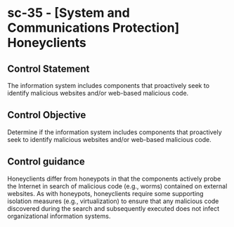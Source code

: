 # sc-35 - \[System and Communications Protection\] Honeyclients

## Control Statement

The information system includes components that proactively seek to identify malicious websites and/or web-based malicious code.

## Control Objective

Determine if the information system includes components that proactively seek to identify malicious websites and/or web-based malicious code.

## Control guidance

Honeyclients differ from honeypots in that the components actively probe the Internet in search of malicious code (e.g., worms) contained on external websites. As with honeypots, honeyclients require some supporting isolation measures (e.g., virtualization) to ensure that any malicious code discovered during the search and subsequently executed does not infect organizational information systems.
